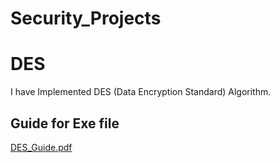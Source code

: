 # Security_Projects
# DES 
I have Implemented DES (Data Encryption Standard) Algorithm.
## Guide for Exe file
[DES_Guide.pdf](https://github.com/MoRamdan11/Security_Projects/files/6461161/DES_Guide.pdf)

